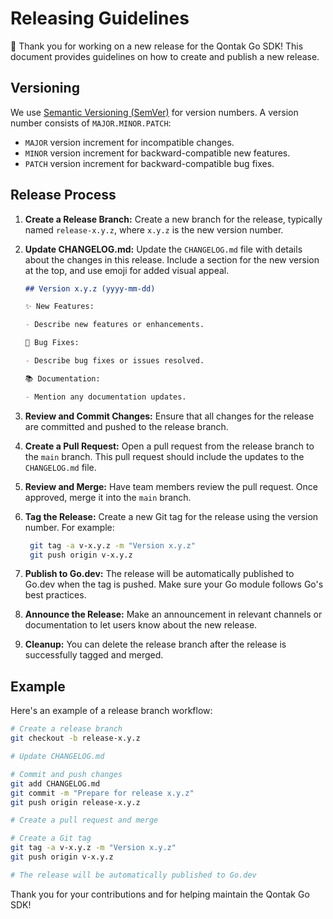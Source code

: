 # Releasing Guidelines

🚀 Thank you for working on a new release for the Qontak Go SDK! This document provides guidelines on how to create and publish a new release.

## Versioning

We use [Semantic Versioning (SemVer)](https://semver.org/) for version numbers. A version number consists of `MAJOR.MINOR.PATCH`:

- `MAJOR` version increment for incompatible changes.
- `MINOR` version increment for backward-compatible new features.
- `PATCH` version increment for backward-compatible bug fixes.

## Release Process

1. **Create a Release Branch:** Create a new branch for the release, typically named `release-x.y.z`, where `x.y.z` is the new version number.

2. **Update CHANGELOG.md:** Update the `CHANGELOG.md` file with details about the changes in this release. Include a section for the new version at the top, and use emoji for added visual appeal.

   ```markdown
   ## Version x.y.z (yyyy-mm-dd)

   ✨ New Features:

   - Describe new features or enhancements.

   🐛 Bug Fixes:

   - Describe bug fixes or issues resolved.

   📚 Documentation:

   - Mention any documentation updates.
   ```

3. **Review and Commit Changes:** Ensure that all changes for the release are committed and pushed to the release branch.

4. **Create a Pull Request:** Open a pull request from the release branch to the `main` branch. This pull request should include the updates to the `CHANGELOG.md` file.

5. **Review and Merge:** Have team members review the pull request. Once approved, merge it into the `main` branch.

6. **Tag the Release:** Create a new Git tag for the release using the version number. For example:

   ```sh
    git tag -a v-x.y.z -m "Version x.y.z"
    git push origin v-x.y.z
   ```

7. **Publish to Go.dev:** The release will be automatically published to Go.dev when the tag is pushed. Make sure your Go module follows Go's best practices.

8. **Announce the Release:** Make an announcement in relevant channels or documentation to let users know about the new release.

9. **Cleanup:** You can delete the release branch after the release is successfully tagged and merged.

## Example

Here's an example of a release branch workflow:

```sh
# Create a release branch
git checkout -b release-x.y.z

# Update CHANGELOG.md

# Commit and push changes
git add CHANGELOG.md
git commit -m "Prepare for release x.y.z"
git push origin release-x.y.z

# Create a pull request and merge

# Create a Git tag
git tag -a v-x.y.z -m "Version x.y.z"
git push origin v-x.y.z

# The release will be automatically published to Go.dev
```

Thank you for your contributions and for helping maintain the Qontak Go SDK!
